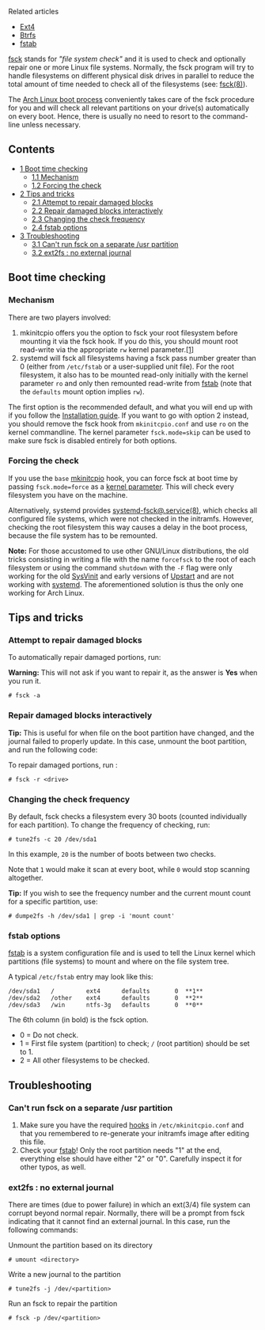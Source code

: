 Related articles

*   [Ext4](/index.php/Ext4 "Ext4")
*   [Btrfs](/index.php/Btrfs "Btrfs")
*   [fstab](/index.php/Fstab "Fstab")

[fsck](https://en.wikipedia.org/wiki/Fsck "wikipedia:Fsck") stands for *"file system check"* and it is used to check and optionally repair one or more Linux file systems. Normally, the fsck program will try to handle filesystems on different physical disk drives in parallel to reduce the total amount of time needed to check all of the filesystems (see: [fsck(8)](https://jlk.fjfi.cvut.cz/arch/manpages/man/fsck.8)).

The [Arch Linux boot process](/index.php/Arch_boot_process "Arch boot process") conveniently takes care of the fsck procedure for you and will check all relevant partitions on your drive(s) automatically on every boot. Hence, there is usually no need to resort to the command-line unless necessary.

## Contents

*   [1 Boot time checking](#Boot_time_checking)
    *   [1.1 Mechanism](#Mechanism)
    *   [1.2 Forcing the check](#Forcing_the_check)
*   [2 Tips and tricks](#Tips_and_tricks)
    *   [2.1 Attempt to repair damaged blocks](#Attempt_to_repair_damaged_blocks)
    *   [2.2 Repair damaged blocks interactively](#Repair_damaged_blocks_interactively)
    *   [2.3 Changing the check frequency](#Changing_the_check_frequency)
    *   [2.4 fstab options](#fstab_options)
*   [3 Troubleshooting](#Troubleshooting)
    *   [3.1 Can't run fsck on a separate /usr partition](#Can't_run_fsck_on_a_separate_/usr_partition)
    *   [3.2 ext2fs : no external journal](#ext2fs_:_no_external_journal)

## Boot time checking

### Mechanism

There are two players involved:

1.  mkinitcpio offers you the option to fsck your root filesystem before mounting it via the fsck hook. If you do this, you should mount root read-write via the appropriate `rw` kernel parameter.[[1]](https://projects.archlinux.org/mkinitcpio.git/commit/?id=449b3e543c)
2.  systemd will fsck all filesystems having a fsck pass number greater than 0 (either from `/etc/fstab` or a user-supplied unit file). For the root filesystem, it also has to be mounted read-only initially with the kernel parameter `ro` and only then remounted read-write from [fstab](/index.php/Fstab "Fstab") (note that the `defaults` mount option implies `rw`).

The first option is the recommended default, and what you will end up with if you follow the [Installation guide](/index.php/Installation_guide "Installation guide"). If you want to go with option 2 instead, you should remove the fsck hook from `mkinitcpio.conf` and use `ro` on the kernel commandline. The kernel parameter `fsck.mode=skip` can be used to make sure fsck is disabled entirely for both options.

### Forcing the check

If you use the `base` [mkinitcpio](/index.php/Mkinitcpio "Mkinitcpio") hook, you can force fsck at boot time by passing `fsck.mode=force` as a [kernel parameter](/index.php/Kernel_parameter "Kernel parameter"). This will check every filesystem you have on the machine.

Alternatively, systemd provides [systemd-fsck@.service(8)](https://jlk.fjfi.cvut.cz/arch/manpages/man/systemd-fsck%40.service.8), which checks all configured file systems, which were not checked in the initramfs. However, checking the root filesystem this way causes a delay in the boot process, because the file system has to be remounted.

**Note:** For those accustomed to use other GNU/Linux distributions, the old tricks consisting in writing a file with the name `forcefsck` to the root of each filesystem or using the command `shutdown` with the `-F` flag were only working for the old [SysVinit](/index.php/SysVinit "SysVinit") and early versions of [Upstart](https://en.wikipedia.org/wiki/Upstart "wikipedia:Upstart") and are not working with [systemd](/index.php/Systemd "Systemd"). The aforementioned solution is thus the only one working for Arch Linux.

## Tips and tricks

### Attempt to repair damaged blocks

To automatically repair damaged portions, run:

**Warning:** This will not ask if you want to repair it, as the answer is **Yes** when you run it.

```
# fsck -a

```

### Repair damaged blocks interactively

**Tip:** This is useful for when file on the boot partition have changed, and the journal failed to properly update. In this case, unmount the boot partition, and run the following code:

To repair damaged portions, run :

```
# fsck -r <drive>

```

### Changing the check frequency

By default, fsck checks a filesystem every 30 boots (counted individually for each partition). To change the frequency of checking, run:

```
# tune2fs -c 20 /dev/sda1

```

In this example, `20` is the number of boots between two checks.

Note that `1` would make it scan at every boot, while `0` would stop scanning altogether.

**Tip:** If you wish to see the frequency number and the current mount count for a specific partition, use:
```
# dumpe2fs -h /dev/sda1 | grep -i 'mount count'

```

### fstab options

[fstab](/index.php/Fstab "Fstab") is a system configuration file and is used to tell the Linux kernel which partitions (file systems) to mount and where on the file system tree.

A typical `/etc/fstab` entry may look like this:

```
/dev/sda1   /         ext4      defaults       0  **1**
/dev/sda2   /other    ext4      defaults       0  **2**
/dev/sda3   /win      ntfs-3g   defaults       0  **0**

```

The 6th column (in bold) is the fsck option.

*   0 = Do not check.
*   1 = First file system (partition) to check; `/` (root partition) should be set to 1.
*   2 = All other filesystems to be checked.

## Troubleshooting

### Can't run fsck on a separate /usr partition

1.  Make sure you have the required [hooks](/index.php/Mkinitcpio#.2Fusr_as_a_separate_partition "Mkinitcpio") in `/etc/mkinitcpio.conf` and that you remembered to re-generate your initramfs image after editing this file.
2.  Check your [fstab](/index.php/Fstab "Fstab")! Only the root partition needs "1" at the end, everything else should have either "2" or "0". Carefully inspect it for other typos, as well.

### ext2fs : no external journal

There are times (due to power failure) in which an ext(3/4) file system can corrupt beyond normal repair. Normally, there will be a prompt from fsck indicating that it cannot find an external journal. In this case, run the following commands:

Unmount the partition based on its directory

```
# umount <directory>

```

Write a new journal to the partition

```
# tune2fs -j /dev/<partition>

```

Run an fsck to repair the partition

```
# fsck -p /dev/<partition>

```